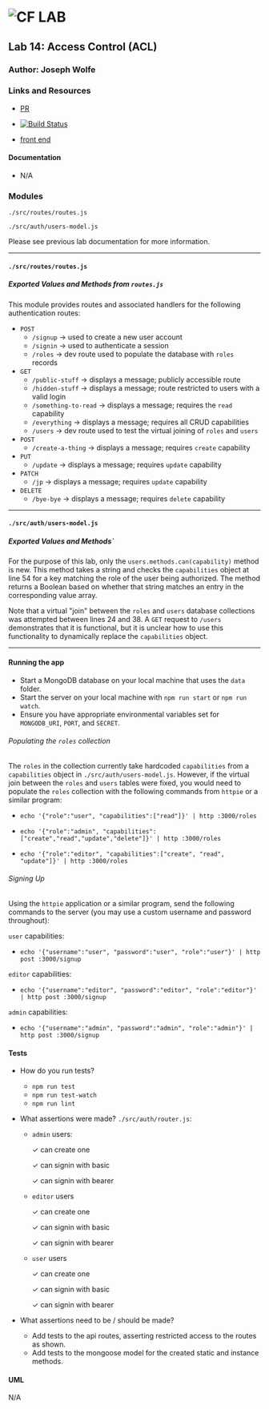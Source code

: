 ![CF](http://i.imgur.com/7v5ASc8.png) LAB
=================================================

## Lab 14: Access Control (ACL)

### Author: Joseph Wolfe

### Links and Resources
* [PR](https://github.com/charmedsatyr-401-advanced-javascript/lab-14/pull/1)

* [![Build Status](https://travis-ci.org/charmedsatyr-401-advanced-javascript/lab-14.svg?branch=master)](https://travis-ci.org/charmedsatyr-401-advanced-javascript/lab-14)

* [front end](https://safe-inlet-71597.herokuapp.com/)

#### Documentation
* N/A

### Modules
`./src/routes/routes.js`

`./src/auth/users-model.js`

Please see previous lab documentation for more information.

-----

#### `./src/routes/routes.js`
##### Exported Values and Methods from `routes.js`
This module provides routes and associated handlers for the following authentication routes:

* `POST`
  * `/signup` → used to create a new user account
  * `/signin` → used to authenticate a session
  * `/roles` → dev route used to populate the database with `roles` records
* `GET`
  * `/public-stuff` → displays a message; publicly accessible route
  * `/hidden-stuff` → displays a message; route restricted to users with a valid login
  * `/something-to-read` → displays a message; requires the `read` capability
  * `/everything` → displays a message; requires all CRUD capabilities
  * `/users` → dev route used to test the virtual joining of `roles` and `users`
* `POST`
  * `/create-a-thing` → displays a message; requires `create` capability
* `PUT`
  * `/update` → displays a message; requires `update` capability
* `PATCH`
  * `/jp` → displays a message; requires `update` capability
* `DELETE`
  * `/bye-bye` → displays a message; requires `delete` capability

-----

#### `./src/auth/users-model.js`
##### Exported Values and Methods`
For the purpose of this lab, only the `users.methods.can(capability)` method is new. This method takes a string and checks the `capabilities` object at line 54 for a key matching the role of the user being authorized. The method returns a Boolean based on whether that string matches an entry in the corresponding value array.

Note that a virtual "join" between the `roles` and `users` database collections was attempted between lines 24 and 38. A `GET` request to `/users` demonstrates that it is functional, but it is unclear how to use this functionality to dynamically replace the `capabilities` object.

-----

#### Running the app
* Start a MongoDB database on your local machine that uses the `data` folder.
* Start the server on your local machine with `npm run start` or `npm run watch`.
* Ensure you have appropriate environmental variables set for `MONGODB_URI`, `PORT`, and `SECRET`.

###### Populating the `roles` collection
The `roles` in the collection currently take hardcoded `capabilities` from a `capabilities` object in `./src/auth/users-model.js`. However, if the virtual join between the `roles` and `users` tables were fixed, you would need to populate the `roles` collection with the following commands from `httpie` or a similar program: 

* `echo '{"role":"user", "capabilities":["read"]}' | http :3000/roles`

* `echo '{"role":"admin", "capabilities":["create","read","update","delete"]}' | http :3000/roles`

* `echo '{"role":"editor", "capabilities":["create", "read", "update"]}' | http :3000/roles`

###### Signing Up
Using the `httpie` application or a similar program, send the following commands to the server (you may use a custom username and password throughout):

`user` capabilities:
* `echo '{"username":"user", "password":"user", "role":"user"}' | http post :3000/signup`

`editor` capabilities:
* `echo '{"username":"editor", "password":"editor", "role":"editor"}' | http post :3000/signup`

`admin` capabilities:
* `echo '{"username":"admin", "password":"admin", "role":"admin"}' | http post :3000/signup`

#### Tests
* How do you run tests?
  * `npm run test`
  * `npm run test-watch`
  * `npm run lint`

* What assertions were made?
`./src/auth/router.js`:

  * `admin` users:

    ✓ can create one

    ✓ can signin with basic

    ✓ can signin with bearer

  * `editor` users

    ✓ can create one

    ✓ can signin with basic

    ✓ can signin with bearer

  * `user` users

    ✓ can create one

    ✓ can signin with basic

    ✓ can signin with bearer

* What assertions need to be / should be made?
  * Add tests to the api routes, asserting restricted access to the routes as shown.
  * Add tests to the mongoose model for the created static and instance methods.

#### UML
N/A